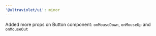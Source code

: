 ```yaml
---
'@ultraviolet/ui': minor
---
```


Added more props on Button component: `onMouseDown`, `onMouseUp` and `onMouseOut`
